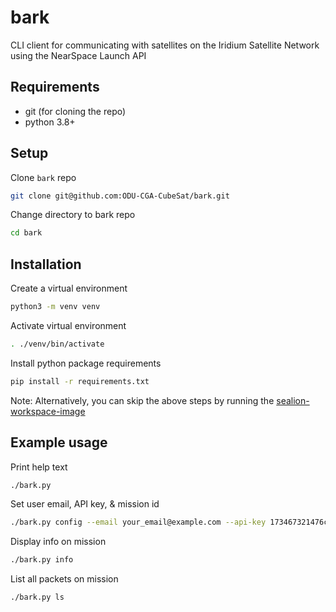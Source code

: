 # bark

CLI client for communicating with satellites on the Iridium Satellite Network using the NearSpace Launch API

## Requirements

- git (for cloning the repo)
- python 3.8+

## Setup

Clone `bark` repo

```bash
git clone git@github.com:ODU-CGA-CubeSat/bark.git
```

Change directory to bark repo

```bash
cd bark
```

## Installation

Create a virtual environment

```bash
python3 -m venv venv
```

Activate virtual environment

```bash
. ./venv/bin/activate
```

Install python package requirements

```bash
pip install -r requirements.txt
```

Note: Alternatively, you can skip the above steps by running the [sealion-workspace-image](https://github.com/odu-cga-cubesat/sealion-workspace-image)

## Example usage

Print help text

```bash
./bark.py
```

Set user email, API key, & mission id

```bash
./bark.py config --email your_email@example.com --api-key 173467321476c32789777643t732v73117888732476789764376 --mission-id 1701
```

Display info on mission

```bash
./bark.py info
```

List all packets on mission

```bash
./bark.py ls
```
